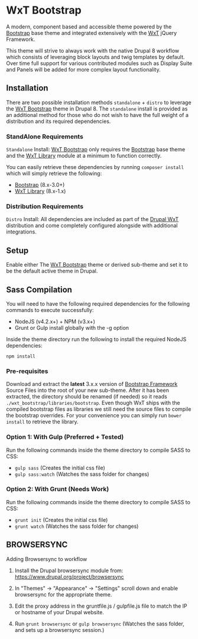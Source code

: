 WxT Bootstrap
=============

A modern, component based and accessible theme powered by the
[Bootstrap][bootstrap] base theme and integrated extensively with the
[WxT][wet_boew] jQuery Framework.

This theme will strive to always work with the native Drupal 8 workflow which
consists of leveraging block layouts and twig templates by default. Over time
full support for various contributed modules such as Display Suite and Panels
will be added for more complex layout functionality.

## Installation

There are two possible installation methods `standalone` + `distro`  to leverage
the [WxT Bootstrap][wxt_bootstrap] theme in Drupal 8. The `standalone` install
is provided as an additional method for those who do not wish to have the full
weight of a distribution and its required dependencies.

### StandAlone Requirements

`Standalone` Install: [WxT Bootstrap][wxt_bootstrap] only requires the
[Bootstrap][bootstrap] base theme and the [WxT Library][wxt_library] module
at a minimum to function correctly.

You can easily retrieve these dependencies by running `composer install` which
will simply retrieve the following:

- [Bootstrap][bootstrap] (8.x-3.0+)
- [WxT Library][wxt_library] (8.x-1.x)

### Distribution Requirements

`Distro` Install: All dependencies are included as part of the
[Drupal WxT][drupal_wxt] distribution and come completely configured alongside
with additional integrations.

## Setup

Enable either The [WxT Bootstrap][wxt_bootstrap] theme or derived sub-theme and
set it to be the default active theme in Drupal.

## Sass Compilation

You will need to have the following required dependencies for the following
commands to execute successfully:

- NodeJS (v4.2.x+) + NPM (v3.x+)
- Grunt or Gulp install globally with the -g option

Inside the theme directory run the following to install the required NodeJS
dependencies:

`npm install`

### Pre-requisites

Download and extract the **latest** 3.x.x version of
[Bootstrap Framework][bootstrap_sass] Source Files into the root of your new
sub-theme. After it has been extracted, the directory should be renamed
(if needed) so it reads `./wxt_bootstrap/libraries/bootstrap`. Even though WxT
ships with the compiled bootstrap files as libraries we still need the source
files to compile the bootstrap overrides. For your convenience you can simply
run `bower install` to retrieve the library.

### Option 1: With Gulp (Preferred + Tested)

Run the following commands inside the theme directory to compile SASS to CSS:

- `gulp sass` (Creates the initial css file)
- `gulp sass:watch` (Watches the sass folder for changes)

### Option 2: With Grunt (Needs Work)

Run the following commands inside the theme directory to compile SASS to CSS:

- `grunt init` (Creates the initial css file)
- `grunt watch` (Watches the sass folder for changes)

## BROWSERSYNC

Adding Browsersync to workflow

1. Install the Drupal browsersync module from:
https://www.drupal.org/project/browsersync

2. In "Themes" -> "Appearance" -> "Settings" scroll down and enable browsersync
for the appropriate theme.

3. Edit the proxy address in the gruntfile.js / gulpfile.js file to match the
IP or hostname of your Drupal website.

4. Run `grunt browsersync` or `gulp browsersync`  (Watches the sass folder, and
sets up a browsersync session.)

<!-- Links Referenced -->

[bootstrap]:      http://drupal.org/project/bootstrap
[bootstrap_sass]: https://github.com/twbs/bootstrap-sass
[drupal_wxt]:     http://drupal.org/project/wxt
[wet_boew]:       http://wet-boew.github.io
[wxt_library]:    http://drupal.org/project/wxt_library
[wxt_bootstrap]:  http://drupal.org/project/wxt_bootstrap
